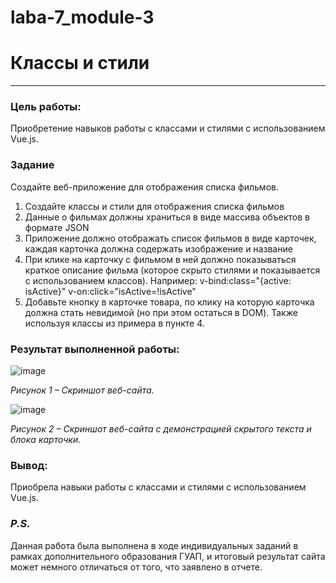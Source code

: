 # laba-7_module-3
# Классы и стили
__________
### Цель работы:
Приобретение навыков работы с классами и стилями с использованием Vue.js.

### Задание

Создайте веб-приложение для отображения списка фильмов. 
1.  Создайте классы и стили для отображения списка фильмов
2.  Данные о фильмах должны храниться в виде массива объектов в формате JSON
3.  Приложение должно отображать список фильмов в виде карточек, каждая карточка должна содержать изображение и название
4.  При клике на карточку с фильмом в ней должно показываться краткое описание фильма (которое скрыто стилями и показывается с использованием классов). 
    Например: v-bind:class="{active: isActive}" v-on:click="isActive=!isActive"
5.  Добавьте кнопку в карточке товара, по клику на которую карточка должна стать невидимой (но при этом остаться в DOM). Также используя классы из примера в пункте 4.

### Результат выполненной работы:
![image](https://github.com/meesgloot/laba-7_module-3_frontend/assets/118816204/f531a244-26d1-48ed-8783-07b0953632a6)
*<p>Рисунок 1 – Скриншот веб-сайта.</p>*

![image](https://github.com/meesgloot/laba-7_module-3_frontend/assets/118816204/731c5008-7fc2-4be7-ba9c-0a7c1d7bf1f5)
*<p>Рисунок 2 – Скриншот веб-сайта с демонстрацией скрытого текста и блока карточки.</p>*
### Вывод:
Приобрела навыки работы с классами и стилями с использованием Vue.js.

### *P.S.*
Данная работа была выполнена в ходе индивидуальных заданий в рамках дополнительного образования ГУАП, и итоговый результат сайта может немного отличаться от того, что заявлено в отчете.
